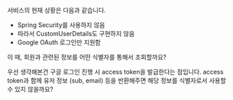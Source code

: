서비스의 현재 상황은 다음과 같습니다. 
- Spring Security를 사용하지 않음
- 따라서 CustomUserDetails도 구현하지 않음
- Google OAuth 로그인만 지원함 

이 때, 회원과 관련된 정보를 어떤 식별자를 통해서 조회할까요? 

우선 생각해본건 구글 로그인 진행 시 access token을 발급한다는 점입니다. 
access token과 함께 유저 정보 (sub, email) 등을 반환해주면 해당 정보를 식별자로서 사용할 수 있지 않을까요?